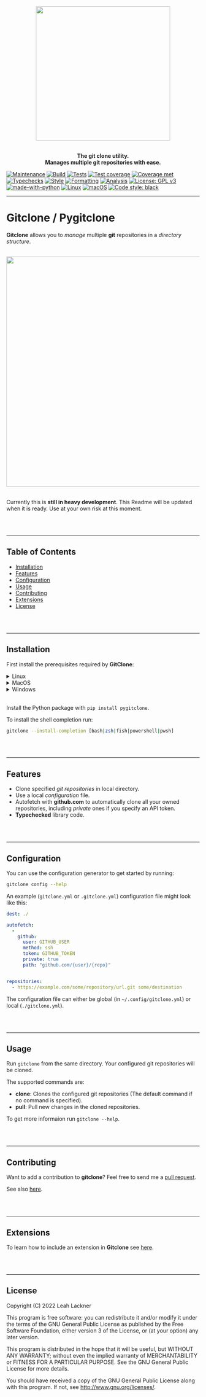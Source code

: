 <div align="center">
<img src="https://raw.githubusercontent.com/evyli/gitclone/master/img/gitclone.png" width="350px"</img> 
</div>
<br/>

<p align="center">
<b> The git clone utility. </b><br><b>Manages multiple git repositories with ease.</b> 
</p>

<!--more-->

[![Maintenance](https://img.shields.io/badge/Maintained%3F-yes-green.svg)](https://GitHub.com/evyli/ethclone/graphs/commit-activity)
[![Build](https://github.com/evyli/gitclone/actions/workflows/build.yml/badge.svg)](https://github.com/evyli/gitclone/actions/workflows/build.yml)
[![Tests](https://github.com/evyli/gitclone/actions/workflows/tests.yml/badge.svg)](https://github.com/evyli/gitclone/actions/workflows/tests.yml)
[![Test coverage](https://raw.githubusercontent.com/evyli/gitclone/master/img/coverage.svg)](https://github.com/evyli/gitclone/tree/master/tests)
[![Coverage met](https://raw.githubusercontent.com/evyli/gitclone/master/img/coverage-met.svg)](https://github.com/evyli/gitclone/tree/master/tests)
[![Typechecks](https://github.com/evyli/gitclone/actions/workflows/typechecks.yml/badge.svg)](https://github.com/evyli/gitclone/actions/workflows/typechecks.yml)
[![Style](https://github.com/evyli/gitclone/actions/workflows/style.yml/badge.svg)](https://github.com/evyli/gitclone/actions/workflows/style.yml)
[![Formatting](https://github.com/evyli/gitclone/actions/workflows/formatchecks.yml/badge.svg)](https://github.com/evyli/gitclone/actions/workflows/formatchecks.yml)
[![Analysis](https://github.com/evyli/gitclone/actions/workflows/analysis.yml/badge.svg)](https://github.com/evyli/gitclone/actions/workflows/analysis.yml)
[![License: GPL v3](https://img.shields.io/badge/License-GPLv3-blue.svg)](https://www.gnu.org/licenses/gpl-3.0)
[![made-with-python](https://img.shields.io/badge/Made%20with-Python-1f425f.svg)](https://www.python.org/)
[![Linux](https://svgshare.com/i/Zhy.svg)](https://svgshare.com/i/Zhy.svg)
[![macOS](https://svgshare.com/i/ZjP.svg)](https://svgshare.com/i/ZjP.svg)
[![Code style: black](https://img.shields.io/badge/code%20style-black-000000.svg)](https://github.com/psf/black)

---

# Gitclone / Pygitclone

**Gitclone** allows you to *manage* multiple **git** repositories in a *directory structure*.

<br/>
<div align="center">
    <img src="https://raw.githubusercontent.com/evyli/gitclone/master/img/terminalizer/demo.gif" width="600px"</img> 
</div>
<br/>

Currently this is **still in heavy development**. This Readme will be updated when it is ready. Use at your own risk at this moment.

<br/><br/>

---

## Table of Contents

* [Installation](#installation)
* [Features](#features)
* [Configuration](#configuration)
* [Usage](#usage)
* [Contributing](#contributing)
* [Extensions](#extensions)
* [License](#license)

<br/><br/>

---

## Installation 

First install the prerequisites required by **GitClone**:

<details>
    <summary>Linux</summary>

On Linux install **git** with your package manager, e.g.:

```bash
apt install git
```
</details>

<details>
    <summary>MacOS</summary>

On MacOS install **git** with the *Xcode Command Line Tools*, e.g.:

```bash
xcode-select --install
```
</details>

<details>
    <summary>Windows</summary>

Although not tested on Windows, you can install **git** by visiting [the git website](https://git-scm.com/download/win]).
</details>

<br/>

Install the Python package with `pip install pygitclone`.

To install the shell completion run:
```bash
gitclone --install-completion [bash|zsh|fish|powershell|pwsh]
```

<br/><br/>

---

## Features

- Clone specified *git repositories* in local directory.
- Use a local *configuration* file.
- Autofetch with **github.com** to automatically clone all your owned repositories, including *private* ones if you specify an API token.
- **Typechecked** library code.

<br/><br/>

---

## Configuration

You can use the configuration generator to get started by running:

```bash
gitclone config --help
```

An example (`gitclone.yml` or `.gitclone.yml`) configuration file might look like this:

```yaml
dest: ./

autofetch:
  -
    github:
      user: GITHUB_USER
      method: ssh
      token: GITHUB_TOKEN
      private: true
      path: "github.com/{user}/{repo}"


repositories:
  - https://example.com/some/repository/url.git some/destination
```

The configuration file can either be global (in `~/.config/gitclone.yml`) or local (`./gitclone.yml`).

<br/><br/>

---

## Usage

Run `gitclone` from the same directory. Your configured git repositories will be cloned.

The supported commands are:
- **clone**: Clones the configured git repositories (The default command if no command is specified).
- **pull**: Pull new changes in the cloned repositories.

To get more informaion run `gitclone --help`.

<br/><br/>

---

## Contributing

Want to add a contribution to **gitclone**? Feel free to send me a [pull request](https://github.com/evyli/gitclone/compare).

See also [here](https://github.com/evyli/gitclone/blob/master/CONTRIBUTING.md).

<br/><br/>

---

## Extensions

To learn how to include an extension in **Gitclone** see [here](https://github.com/evyli/gitclone/blob/master/src/gitclone/extensions/README.md).

<br/><br/>

---

## License

Copyright (C)  2022 Leah Lackner

This program is free software: you can redistribute it and/or modify
it under the terms of the GNU General Public License as published by
the Free Software Foundation, either version 3 of the License, or
(at your option) any later version.

This program is distributed in the hope that it will be useful,
but WITHOUT ANY WARRANTY; without even the implied warranty of
MERCHANTABILITY or FITNESS FOR A PARTICULAR PURPOSE.  See the
GNU General Public License for more details.

You should have received a copy of the GNU General Public License
along with this program.  If not, see <http://www.gnu.org/licenses/>.
